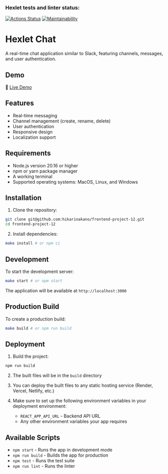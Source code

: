 ### Hexlet tests and linter status:
[![Actions Status](https://github.com/hikarinakano/frontend-project-11/workflows/hexlet-check/badge.svg)](https://github.com/hikarinakano/frontend-project-12/actions)
[![Maintainability](https://api.codeclimate.com/v1/badges/7d09e9646dc955da3c82/maintainability)](https://codeclimate.com/github/hikarinakano/frontend-project-12/maintainability)

# Hexlet Chat

A real-time chat application similar to Slack, featuring channels, messages, and user authentication.

## Demo

🔗 [Live Demo](https://chat-slack-4-project.onrender.com/)

## Features

- Real-time messaging
- Channel management (create, rename, delete)
- User authentication
- Responsive design
- Localization support

## Requirements

- Node.js version 20.16 or higher
- npm or yarn package manager
- A working terminal
- Supported operating systems: MacOS, Linux, and Windows

## Installation

1. Clone the repository:
```bash
git clone git@github.com:hikarinakano/frontend-project-12.git
cd frontend-project-12
```

2. Install dependencies:
```bash
make install # or npm ci
```

## Development

To start the development server:
```bash
make start # or npm start
```

The application will be available at `http://localhost:3000`

## Production Build

To create a production build:
```bash
make build # or npm run build
```

## Deployment

1. Build the project:
```bash
npm run build
```

2. The built files will be in the `build` directory

3. You can deploy the built files to any static hosting service (Render, Vercel, Netlify, etc.)

4. Make sure to set up the following environment variables in your deployment environment:
   - `REACT_APP_API_URL` - Backend API URL
   - Any other environment variables your app requires

## Available Scripts

- `npm start` - Runs the app in development mode
- `npm run build` - Builds the app for production
- `npm test` - Runs the test suite
- `npm run lint` - Runs the linter
